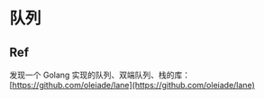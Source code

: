 # 队列

## Ref

发现一个 Golang 实现的队列、双端队列、栈的库：[https://github.com/oleiade/lane](https://github.com/oleiade/lane)
